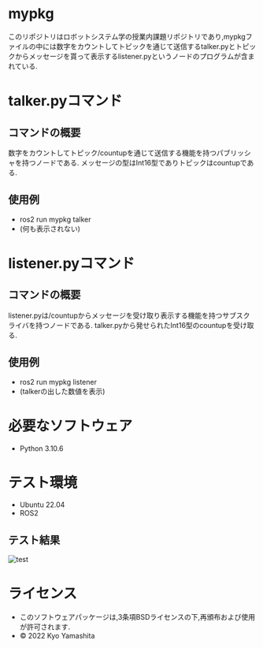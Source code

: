 # mypkg
このリポジトリはロボットシステム学の授業内課題リポジトリであり,mypkgファイルの中には数字をカウントしてトピックを通じて送信するtalker.pyとトピックからメッセージを貰って表示するlistener.pyというノードのプログラムが含まれている.
# talker.pyコマンド
## コマンドの概要
数字をカウントしてトピック/countupを通じて送信する機能を持つパブリッシャを持つノードである.
メッセージの型はInt16型でありトピックはcountupである.
## 使用例
* ros2 run mypkg talker
* (何も表示されない)
# listener.pyコマンド
## コマンドの概要
listener.pyは/countupからメッセージを受け取り表示する機能を持つサブスクライバを持つノードである.
talker.pyから発せられたInt16型のcountupを受け取る.
## 使用例
* ros2 run mypkg listener
* (talkerの出した数値を表示)
# 必要なソフトウェア
* Python 3.10.6
# テスト環境
* Ubuntu 22.04
* ROS2
## テスト結果
![test](https://github.com/kyo0221/mypkg/actions/workflows/test.yml/badge.svg)
# ライセンス
* このソフトウェアパッケージは,3条項BSDライセンスの下,再頒布および使用が許可されます.
* © 2022 Kyo Yamashita
